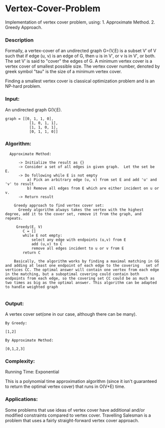# Vertex-Cover-Problem
  Implementation of vertex cover problem, using:
    1. Approximate Method.
    2. Greedy Approach. 


### **Description**

  Formally, a vertex-cover of an undirected graph G=(V,E) is a subset V′ of V such that if edge (u, v) is an edge of G, then u is in V′, or v is in V′, or both. The set V′ is said to "cover" the edges of G.
A minimum vertex cover is a vertex cover of smallest possible size. The vertex cover number, denoted by greek symbol "tau" is the size of a minimum vertex cover. 

Finding a smallest vertex cover is classical optimization problem and is an NP-hard problem. 


### **Input:**

  An undirected graph G(V,E).
  ```
  graph = [[0, 1, 1, 0],
             [1, 0, 1, 1],
             [1, 1, 0, 1],
             [0, 1, 1, 0]]
  ```


### **Algorithm:**


```
  Approximate Method:
  
      -> Initialize the result as {}
      -> Consider a set of all edges in given graph.  Let the set be E.
      -> Do following while E is not empty
          a) Pick an arbitrary edge (u, v) from set E and add 'u' and 'v' to result
          b) Remove all edges from E which are either incident on u or v.
      -> Return result 
```

```
    Greedy approach to find vertex cover set:
      Greedy algorithm always takes the vertex with the highest degree, add it to the cover set, remove it from the graph, and repeats.
    
     Greedy(E, V)
        C = []
        while E not empty:
            select any edge with endpoints (u,v) from E
            add (u,v) to C
            remove all edges incident to u or v from E
        return C
      
    Basically, the algorithm works by finding a maximal matching in GG and adding at least one endpoint of each edge to the covering   set of vertices CC. The optimal answer will contain one vertex from each edge in the matching, but a suboptimal covering could contain both endpoints from each edge, so the covering set CC could be as much as two times as big as the optimal answer. This algorithm can be adapted to handle weighted graph
      
```

### **Output:**

  A vertex cover set(one in our case, although there can be many).
  ```
  By Greedy:
  
  [1,2]
  ```
  
  ```
  By Approximate Method:
  
  [0,1,2,3]
  ```
  
### **Complexity:**

  Running Time: Exponential
  
  This is a polynomial time approximation algorithm (since it isn't guaranteed to return the optimal vertex cover) that runs in O(V+E) time.


### **Applications:**

  Some problems that use ideas of vertex cover have additional and/or modified constraints compared to vertex cover. Travelling Salesman is a problem that uses a fairly straight-forward vertex cover approach.



  
